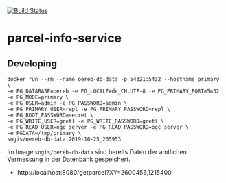 [![Build Status](https://travis-ci.org/edigonzales/parcel-info-service.svg?branch=master)](https://travis-ci.org/edigonzales/parcel-info-service)
# parcel-info-service

## Developing
```
docker run --rm --name oereb-db-data -p 54321:5432 --hostname primary \
-e PG_DATABASE=oereb -e PG_LOCALE=de_CH.UTF-8 -e PG_PRIMARY_PORT=5432 -e PG_MODE=primary \
-e PG_USER=admin -e PG_PASSWORD=admin \
-e PG_PRIMARY_USER=repl -e PG_PRIMARY_PASSWORD=repl \
-e PG_ROOT_PASSWORD=secret \
-e PG_WRITE_USER=gretl -e PG_WRITE_PASSWORD=gretl \
-e PG_READ_USER=ogc_server -e PG_READ_PASSWORD=ogc_server \
-e PGDATA=/tmp/primary \
sogis/oereb-db-data:2019-10-25_205953
```

Im Image `sogis/oereb-db-data` sind bereits Daten der amtlichen Vermessung in der Datenbank gespeichert.

- http://localhost:8080/getparcel?XY=2600456,1215400
